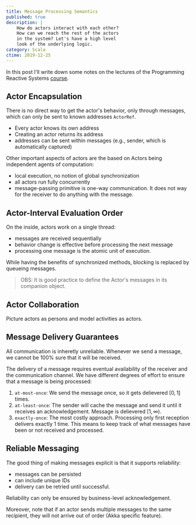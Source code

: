 ```yaml
---
title: Message Processing Semantics
published: true
description: |
    How do actors interact with each other?
    How can we reach the rest of the actors
    in the system? Let's have a high level
    look of the underlying logic.
category: Scala
ctime: 2019-12-25
---
```


In this post I'll write down some notes on the lectures of the Programming Reactive Systems [course](https://www.edx.org/course/programming-reactive-systems).

## Actor Encapsulation

There is no direct way to get the actor's behavior, only through messages, which can only be sent to known addresses `ActorRef`.

* Every actor knows its own address
* Creating an actor returns its address
* addresses can be sent within messages (e.g., sender, which is automatically captured)

Other important aspects of actors are the based on Actors being independent agents of computation:

* local execution, no notion of global synchronization
* all actors run fully concurrently
* message-passing primitive is one-way communication. It does not way for the receiver to do anything with the message.

## Actor-Interval Evaluation Order

On the inside, actors work on a single thread:

* messages are received sequentially
* behavior change is effective before processing the next message
* processing one message is the atomic unit of execution.

While having the benefits of synchronized methods, blocking is replaced by queueing messages.

> OBS: It is good practice to define the Actor's messages in its companion object.

## Actor Collaboration

Picture actors as persons and model activities as actors.

## Message Delivery Guarantees

All communication is inheretly unreliable. Whenever we send a message, we cannot be 100% sure that it will be received.

The delivery of a message requires eventual availability of the receiver and the communication channel. We have different degrees of effort to ensure that a message is being processed:

1. `at-most-once`: We send the message once, so it gets delievered $[0,1]$ times.
2. `at-least-once`: The sender will cache the message and send it until it receives an acknowledgement. Message is delievered $[1, \infty)$.
3. `exactly-once`: The most costly approach. Processing only first reception delivers exactly 1 time. This means to keep track of what messages have been or not received and processed.

## Reliable Messaging

The good thing of making messages explicit is that it supports reliability:

* messages can be persisted
* can include unique IDs
* delivery can be retried until successful.

Reliability can only be ensured by business-level acknowledgement.

Moreover, note that if an actor sends multiple messages to the same recipient, they will not arrive out of order (Akka specific feature).
